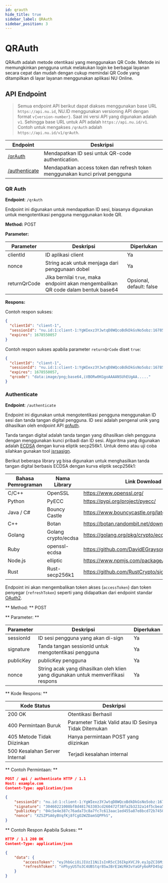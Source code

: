 ```yaml
---
id: qrauth
hide_title: true
sidebar_label: QRAuth
sidebar_position: 3
---
```


# QRAuth

QRAuth adalah metode otentikasi yang menggunakan QR Code. Metode ini memungkinkan pengguna untuk melakukan login ke berbagai layanan secara cepat dan mudah dengan cukup memindai QR Code yang ditampilkan di layar layanan menggunakan aplikasi NU Online.

## API Endpoint

> Semua endpoint API berikut dapat diakses menggunakan base URL `https://api.nu.id`, NU.ID menggunakan versioning API dengan format `v{version-number}`. Saat ini versi API yang digunakan adalah `v1`. Sehingga base URL untuk API adalah `https://api.nu.id/v1`. Contoh untuk mengakses `/qrAuth` adalah `https://api.nu.id/v1/qrAuth`.

| Endpoint | Deskripsi |
| --- | --- |
| [/qrAuth](#/qr-auth) | Mendapatkan ID sesi untuk QR-code authentication. |
| [/authenticate](#authenticate) | Mendapatkan access token dan refresh token menggunakan kunci privat pengguna |

### QR Auth

**Endpoint**: `/qrAuth`

Endpoint ini digunakan untuk mendapatkan ID sesi, biasanya digunakan untuk mengotentikasi pengguna menggunakan kode QR.

**Method:** POST

**Parameter:**

| Parameter | Deskripsi | Diperlukan |
| --- | --- | --- |
| clientId | ID aplikasi client | Ya |
| nonce | String acak untuk menjaga dari penggunaan dobel | Ya |
| returnQrCode | Jika bernilai `true`, maka endpoint akan mengembalikan QR code dalam bentuk base64 | Opsional, default: false |

**Respons:**

Contoh respon sukses:

```json
{
  "clientId": "client-1",
  "sessionId": "nu.id:1:client-1:YgWIexz3YJwtqD8WQcoBdkDkGsNo5obz:1678550057",
  "expires": 1678550057
}
```

Contoh respon sukses apabila parameter `returnQrCode` diset `true`:

```json
{
  "clientId": "client-1",
  "sessionId": "nu.id:1:client-1:YgWIexz3YJwtqD8WQcoBdkDkGsNo5obz:1678550057",
  "expires": 1678550057,
  "qrcode": "data:image/png;base64,iVBORw0KGgoAAAANSUhEUgAA....."
}
```

### Authenticate

**Endpoint**: `/authenticate`

Endpoint ini digunakan untuk mengotentikasi pengguna menggunakan ID sesi dan tanda tangan digital pengguna.
ID sesi adalah pengenal unik yang dihasilkan oleh endpoint API [qrAuth](#qr-auth).

Tanda tangan digital adalah tanda tangan yang dihasilkan oleh pengguna dengan menggunakan kunci pribadi dan ID sesi. Algoritma yang digunakan adalah [ECDSA](https://en.wikipedia.org/wiki/Elliptic_Curve_Digital_Signature_Algorithm) dengan kurva eliptik secp256k1. Untuk demo atau uji coba silahkan gunakan tool [jsrsasign](http://kjur.github.io/jsrsasign/sample/sample-ecdsa.html).

Berikut beberapa library yg bisa digunakan untuk menghasilkan tanda tangan digital berbasis ECDSA dengan kurva eliptik secp256k1:

| Bahasa Pemrograman | Nama Library | Link Download |
| --- | --- | --- |
| C/C++ | OpenSSL | https://www.openssl.org/ |
| Python | PyECC | https://pypi.org/project/pyecc/ |
| Java / C# | Bouncy Castle | https://www.bouncycastle.org/latest_releases.html |
| C++ | Botan | https://botan.randombit.net/download.html |
| Golang | Golang crypto/ecdsa | https://golang.org/pkg/crypto/ecdsa/ |
| Ruby | openssl-ecdsa | https://github.com/DavidEGrayson/ruby_ecdsa |
| Node.js | elliptic | https://www.npmjs.com/package/elliptic |
| Rust | Rust-secp256k1 | https://github.com/RustCrypto/signatures |

Endpoint ini akan mengembalikan token akses (`accessToken`) dan token penyegar (`refreshToken`) seperti yang didapatkan dari endpoint standar [OAuth2](https://tools.ietf.org/html/rfc6749#section-4.1.4).

** Method: ** POST

** Parameter: **

| Parameter | Deskripsi | Diperlukan |
| --- | --- | --- |
| sessionId | ID sesi pengguna yang akan di-sign | Ya |
| signature | Tanda tangan sessionId untuk mengotentikasi pengguna | Ya |
| publicKey | publicKey pengguna | Ya |
| nonce | String acak yang dihasilkan oleh klien yang digunakan untuk memverifikasi respons | Ya |

** Kode Respons: **

| Kode Status | Deskripsi |
| --- | --- |
| 200 OK | Otentikasi Berhasil |
| 400 Permintaan Buruk | Parameter Tidak Valid atau ID Sesinya Tidak Ditemukan |
| 405 Metode Tidak Diizinkan | Hanya permintaan POST yang diizinkan |
| 500 Kesalahan Server Internal | Terjadi kesalahan internal |

** Contoh Permintaan: **

```json
POST / api / authenticate HTTP / 1.1
Host: example.com
Content-Type: application/json

{
    "sessionId": "nu.id:1:client-1:YgWIexz3YJwtqD8WQcoBdkDkGsNo5obz:1678550057",
    "signature": "30460221008bf8d481763303cd260472f38fa2b3232a14f5cbea5414c54d42e8cc868a4c1b022100b5d7b8d09413649f5adf494c30488f7c0bf97b20de4f32c9065ae20f023fe50d",
    "publicKey": "04c5e4e387c76ada73c8a7fc7c613aac1ed455a87e8bcd72b74506d3ad8dcef0c06a644449be6d7e529cc6b4f2abe2be65c5197aa40464756e78e3da78f2bb82a8",
    "nonce": "XZSZPSA6yBVqfKj8fCgO2WZDamSQPPhS",
}
```

** Contoh Respon Apabila Sukses: **

```json
HTTP / 1.1 200 OK
Content-Type: application/json

{
    "data": {
        "accessToken": "eyJhbGciOiJIUzI1NiIsInR5cCI6IkpXVCJ9.eyJpZCI6MiwibmFtZSI6ImFiYyIsImVtYWlsIjoiYWJjQGV4YW1wbGUuY29tIiwiaWF0IjoxNTE2MjM5MDIyfQ.zT8XV1DfUW9uUjwWcJ9sJxjyR40A1XHyxdKbPtLIFRE",
        "refreshToken": "nPhyyUSTo3C4UBStqr8SwJBrE1WzRH3vYaGFy6oRFD4SqXFXXI9nczjNKTL3lxZ3E1mBXEEtoSumMtT6m7LTJQJfYrgjtnm0OOo0DMpztB0THjTQE7AUJmQGTvQv3UcS6keJwxZRhufJTyQl5cNWtkUy7IFvYzH6lJvR0DrU"
    }
}
```



